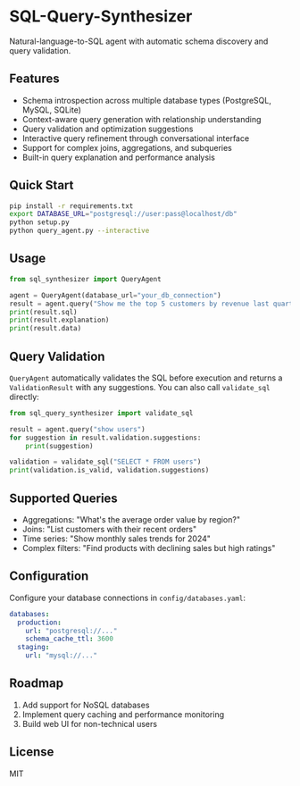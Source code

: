 # SQL-Query-Synthesizer

Natural-language-to-SQL agent with automatic schema discovery and query validation.

## Features
- Schema introspection across multiple database types (PostgreSQL, MySQL, SQLite)
- Context-aware query generation with relationship understanding
- Query validation and optimization suggestions
- Interactive query refinement through conversational interface
- Support for complex joins, aggregations, and subqueries
- Built-in query explanation and performance analysis

## Quick Start
```bash
pip install -r requirements.txt
export DATABASE_URL="postgresql://user:pass@localhost/db"
python setup.py
python query_agent.py --interactive
```

## Usage
```python
from sql_synthesizer import QueryAgent

agent = QueryAgent(database_url="your_db_connection")
result = agent.query("Show me the top 5 customers by revenue last quarter")
print(result.sql)
print(result.explanation)
print(result.data)
```

## Query Validation
`QueryAgent` automatically validates the SQL before execution and returns a
`ValidationResult` with any suggestions. You can also call `validate_sql`
directly:

```python
from sql_query_synthesizer import validate_sql

result = agent.query("show users")
for suggestion in result.validation.suggestions:
    print(suggestion)

validation = validate_sql("SELECT * FROM users")
print(validation.is_valid, validation.suggestions)
```

## Supported Queries
- Aggregations: "What's the average order value by region?"
- Joins: "List customers with their recent orders"
- Time series: "Show monthly sales trends for 2024"
- Complex filters: "Find products with declining sales but high ratings"

## Configuration
Configure your database connections in `config/databases.yaml`:
```yaml
databases:
  production:
    url: "postgresql://..."
    schema_cache_ttl: 3600
  staging:
    url: "mysql://..."
```

## Roadmap
1. Add support for NoSQL databases
2. Implement query caching and performance monitoring
3. Build web UI for non-technical users

## License
MIT

